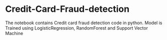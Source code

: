 # Credit-Card-Fraud-detection
The notebook contains Credit card fraud detection code in python. 
Model is Trained using LogisticRegression, RandomForest and Support Vector Machine
